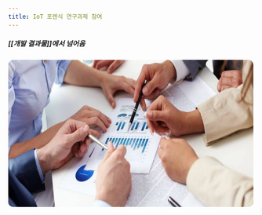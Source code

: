 ```yaml
---
title: IoT 포렌식 연구과제 참여
---
```


##### [[개발 결과물]]에서 넘어옴

<img width="500vw" height="300vh" src="../assets/research.jpeg">


<style>
    img
    {
        border-radius: 10px;
    }
</style>